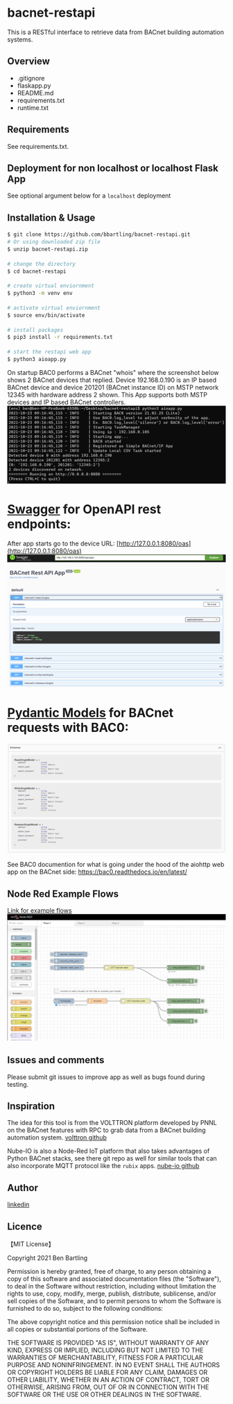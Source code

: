 # bacnet-restapi

This is a RESTful interface to retrieve data from BACnet building automation systems. 


## Overview

- .gitignore
- flaskapp.py
- README.md
- requirements.txt
- runtime.txt


## Requirements

See requirements.txt.

## Deployment for non localhost or localhost Flask App
See optional argument below for a `localhost` deployment

## Installation & Usage

```bash
$ git clone https://github.com/bbartling/bacnet-restapi.git
# Or using downloaded zip file 
$ unzip bacnet-restapi.zip

# change the directory
$ cd bacnet-restapi

# create virtual enviornment
$ python3 -m venv env

# activate virtual enviornment
$ source env/bin/activate

# install packages
$ pip3 install -r requirements.txt

# start the restapi web app
$ python3 aioapp.py
```

On startup BAC0 performs a BACnet "whois" where the screenshot below shows 2 BACnet devices that replied. Device 192.168.0.190 is an IP based BACnet device and device 201201 (BACnet instance ID) on MSTP network 12345 with hardware address 2 shown. This App supports both MSTP devices and IP based BACnet controllers.
![Start Up](/images/startup.PNG)


# [Swagger](https://swagger.io/resources/open-api/) for OpenAPI rest endpoints:
After app starts go to the device URL: [http://127.0.0.1:8080/oas](http://127.0.0.1:8080/oas)
![Swagger1](/images/Swagger1.PNG)

# [Pydantic Models](https://pydantic-docs.helpmanual.io/usage/models/) for BACnet requests with BAC0:
![Swagger3](/images/Swagger2.PNG)

See BAC0 documention for what is going under the hood of the aiohttp web app on the BACnet side:
https://bac0.readthedocs.io/en/latest/

## Node Red Example Flows
[Link for example flows](https://github.com/bbartling/flask-restul-bacnet/tree/main/example-node-red-flows)
![node_red](/images/node_red_flows.PNG)


## Issues and comments
Please submit git issues to improve app as well as bugs found during testing. 


## Inspiration
The idea for this tool is from the VOLTTRON platform developed by PNNL on the BACnet features with RPC to grab data from a BACnet building automation system. 
[volttron github](https://github.com/VOLTTRON/volttron)

Nube-IO is also a Node-Red IoT platform that also takes advantages of Python BACnet stacks, see there git repo as well for similar tools that can also incorporate MQTT protocol like the `rubix` apps.
[nube-io github](https://github.com/NubeIO)


## Author

[linkedin](https://www.linkedin.com/in/ben-bartling-cem-cmvp-510a0961/)

## Licence

【MIT License】

Copyright 2021 Ben Bartling

Permission is hereby granted, free of charge, to any person obtaining a copy of this software and associated documentation files (the "Software"), to deal in the Software without restriction, including without limitation the rights to use, copy, modify, merge, publish, distribute, sublicense, and/or sell copies of the Software, and to permit persons to whom the Software is furnished to do so, subject to the following conditions:

The above copyright notice and this permission notice shall be included in all copies or substantial portions of the Software.

THE SOFTWARE IS PROVIDED "AS IS", WITHOUT WARRANTY OF ANY KIND, EXPRESS OR IMPLIED, INCLUDING BUT NOT LIMITED TO THE WARRANTIES OF MERCHANTABILITY, FITNESS FOR A PARTICULAR PURPOSE AND NONINFRINGEMENT. IN NO EVENT SHALL THE AUTHORS OR COPYRIGHT HOLDERS BE LIABLE FOR ANY CLAIM, DAMAGES OR OTHER LIABILITY, WHETHER IN AN ACTION OF CONTRACT, TORT OR OTHERWISE, ARISING FROM, OUT OF OR IN CONNECTION WITH THE SOFTWARE OR THE USE OR OTHER DEALINGS IN THE SOFTWARE.
